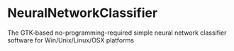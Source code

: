 # NeuralNetworkClassifier
The GTK-based no-programming-required simple neural network classifier software for Win/Unix/Linux/OSX platforms
